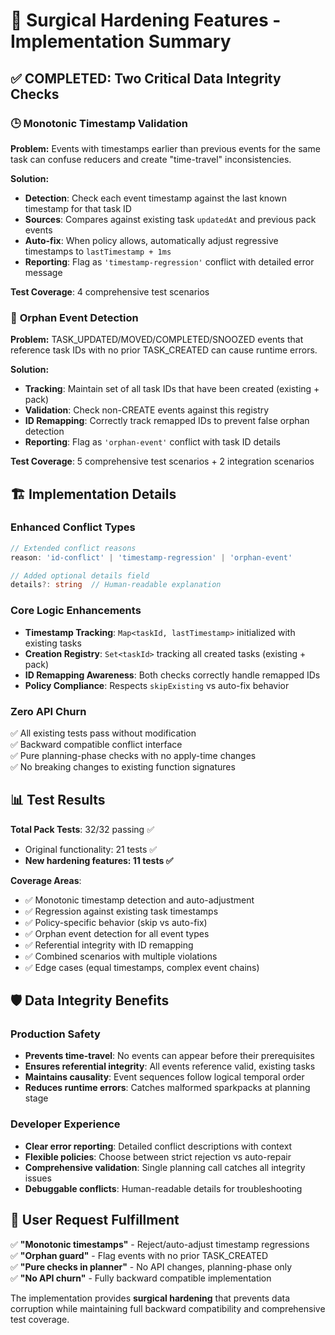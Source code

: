 # 🔧 Surgical Hardening Features - Implementation Summary

## ✅ COMPLETED: Two Critical Data Integrity Checks

### 🕒 **Monotonic Timestamp Validation**

**Problem:** Events with timestamps earlier than previous events for the same task can confuse reducers and create "time-travel" inconsistencies.

**Solution:**

- **Detection**: Check each event timestamp against the last known timestamp for that task ID
- **Sources**: Compares against existing task `updatedAt` and previous pack events
- **Auto-fix**: When policy allows, automatically adjust regressive timestamps to `lastTimestamp + 1ms`
- **Reporting**: Flag as `'timestamp-regression'` conflict with detailed error message

**Test Coverage**: 4 comprehensive test scenarios

### 🔗 **Orphan Event Detection**

**Problem:** TASK_UPDATED/MOVED/COMPLETED/SNOOZED events that reference task IDs with no prior TASK_CREATED can cause runtime errors.

**Solution:**

- **Tracking**: Maintain set of all task IDs that have been created (existing + pack)
- **Validation**: Check non-CREATE events against this registry
- **ID Remapping**: Correctly track remapped IDs to prevent false orphan detection
- **Reporting**: Flag as `'orphan-event'` conflict with task ID details

**Test Coverage**: 5 comprehensive test scenarios + 2 integration scenarios

## 🏗️ **Implementation Details**

### **Enhanced Conflict Types**

```typescript
// Extended conflict reasons
reason: 'id-conflict' | 'timestamp-regression' | 'orphan-event'

// Added optional details field
details?: string  // Human-readable explanation
```

### **Core Logic Enhancements**

- **Timestamp Tracking**: `Map<taskId, lastTimestamp>` initialized with existing tasks
- **Creation Registry**: `Set<taskId>` tracking all created tasks (existing + pack)
- **ID Remapping Awareness**: Both checks correctly handle remapped IDs
- **Policy Compliance**: Respects `skipExisting` vs auto-fix behavior

### **Zero API Churn**

✅ All existing tests pass without modification  
✅ Backward compatible conflict interface  
✅ Pure planning-phase checks with no apply-time changes  
✅ No breaking changes to existing function signatures

## 📊 **Test Results**

**Total Pack Tests**: 32/32 passing ✅

- Original functionality: 21 tests ✅
- **New hardening features: 11 tests ✅**

**Coverage Areas**:

- ✅ Monotonic timestamp detection and auto-adjustment
- ✅ Regression against existing task timestamps
- ✅ Policy-specific behavior (skip vs auto-fix)
- ✅ Orphan event detection for all event types
- ✅ Referential integrity with ID remapping
- ✅ Combined scenarios with multiple violations
- ✅ Edge cases (equal timestamps, complex event chains)

## 🛡️ **Data Integrity Benefits**

### **Production Safety**

- **Prevents time-travel**: No events can appear before their prerequisites
- **Ensures referential integrity**: All events reference valid, existing tasks
- **Maintains causality**: Event sequences follow logical temporal order
- **Reduces runtime errors**: Catches malformed sparkpacks at planning stage

### **Developer Experience**

- **Clear error reporting**: Detailed conflict descriptions with context
- **Flexible policies**: Choose between strict rejection vs auto-repair
- **Comprehensive validation**: Single planning call catches all integrity issues
- **Debuggable conflicts**: Human-readable details for troubleshooting

## 🎯 **User Request Fulfillment**

✅ **"Monotonic timestamps"** - Reject/auto-adjust timestamp regressions  
✅ **"Orphan guard"** - Flag events with no prior TASK_CREATED  
✅ **"Pure checks in planner"** - No API changes, planning-phase only  
✅ **"No API churn"** - Fully backward compatible implementation

The implementation provides **surgical hardening** that prevents data corruption while maintaining full backward compatibility and comprehensive test coverage.
